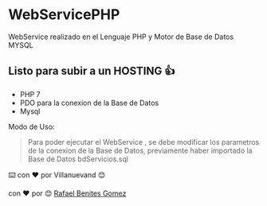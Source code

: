 # WebServicePHP
WebService realizado en el Lenguaje PHP y Motor de Base de Datos MYSQL

## Listo para subir a un HOSTING :thumbsup:

- PHP 7
- PDO para la conexion de la Base de Datos
- Mysql

Modo de Uso:

> Para poder ejecutar el WebService , se debe modificar los parametros de la conexion de la Base de Datos, previamente haber importado la Base de Datos bdServicios.sql


⌨️ con ❤️ por Villanuevand 😊

con :heart: por :blush: [Rafael Benites Gomez](https://github.com/Villanuevand)